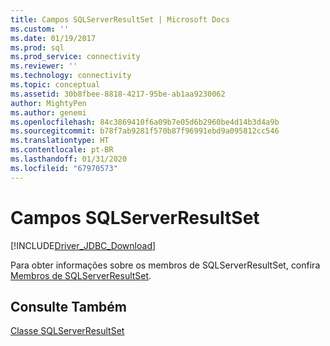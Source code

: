 ```yaml
---
title: Campos SQLServerResultSet | Microsoft Docs
ms.custom: ''
ms.date: 01/19/2017
ms.prod: sql
ms.prod_service: connectivity
ms.reviewer: ''
ms.technology: connectivity
ms.topic: conceptual
ms.assetid: 30b8fbee-8818-4217-95be-ab1aa9230062
author: MightyPen
ms.author: genemi
ms.openlocfilehash: 84c3869410f6a09b7e05d6b2960be4d14b3d4a9b
ms.sourcegitcommit: b78f7ab9281f570b87f96991ebd9a095812cc546
ms.translationtype: HT
ms.contentlocale: pt-BR
ms.lasthandoff: 01/31/2020
ms.locfileid: "67970573"
---
```

# <a name="sqlserverresultset-fields"></a>Campos SQLServerResultSet
[!INCLUDE[Driver_JDBC_Download](../../../includes/driver_jdbc_download.md)]

  Para obter informações sobre os membros de SQLServerResultSet, confira [Membros de SQLServerResultSet](../../../connect/jdbc/reference/sqlserverresultset-members.md).  
  
## <a name="see-also"></a>Consulte Também  
 [Classe SQLServerResultSet](../../../connect/jdbc/reference/sqlserverresultset-class.md)  
  
  
